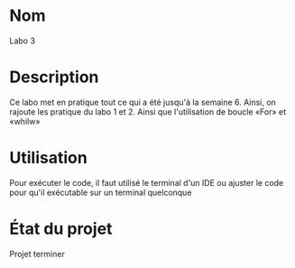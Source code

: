 # Nom
Labo 3
# Description
Ce labo met en pratique tout ce qui a été jusqu'à la semaine 6. Ainsi, on rajoute les pratique du labo 1 et 2. Ainsi que l'utilisation de boucle «For» et «whilw»
# Utilisation
Pour exécuter le code, il faut utilisé le terminal d'un IDE ou ajuster le code pour qu'il exécutable sur un terminal quelconque 
# État du projet
Projet terminer

